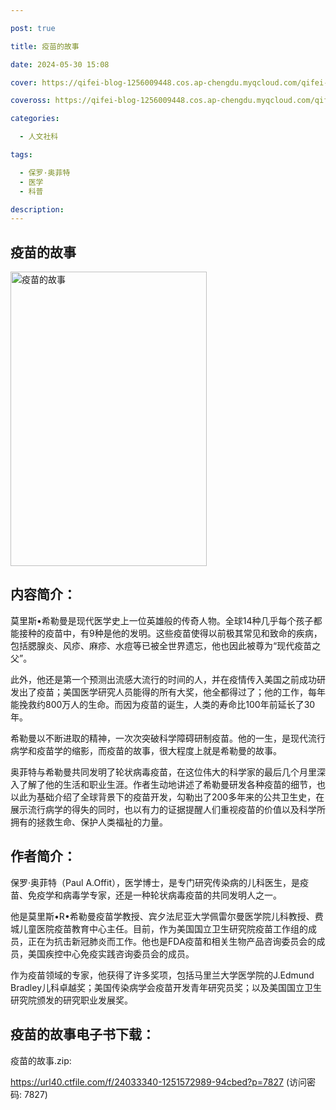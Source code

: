 ```yaml
---

post: true

title: 疫苗的故事

date: 2024-05-30 15:08

cover: https://qifei-blog-1256009448.cos.ap-chengdu.myqcloud.com/qifei-blog/s34377976.jpg

coveross: https://qifei-blog-1256009448.cos.ap-chengdu.myqcloud.com/qifei-blog/s34377976.jpg

categories:

  - 人文社科

tags:

  - 保罗·奥菲特
  - 医学
  - 科普

description:
---
```


## 疫苗的故事

<img alt="疫苗的故事" class="aligncenter loading" data-was-processed="true" decoding="async" fetchpriority="high" height="471" src="https://qifei-blog-1256009448.cos.ap-chengdu.myqcloud.com/qifei-blog/s34377976.jpg" style="cursor: zoom-in;" width="314"/>

## 内容简介：

莫里斯•希勒曼是现代医学史上一位英雄般的传奇人物。全球14种几乎每个孩子都能接种的疫苗中，有9种是他的发明。这些疫苗使得以前极其常见和致命的疾病，包括腮腺炎、风疹、麻疹、水痘等已被全世界遗忘，他也因此被尊为“现代疫苗之父”。

此外，他还是第一个预测出流感大流行的时间的人，并在疫情传入美国之前成功研发出了疫苗；美国医学研究人员能得的所有大奖，他全都得过了；他的工作，每年能挽救约800万人的生命。而因为疫苗的诞生，人类的寿命比100年前延长了30年。

希勒曼以不断进取的精神，一次次突破科学障碍研制疫苗。他的一生，是现代流行病学和疫苗学的缩影，而疫苗的故事，很大程度上就是希勒曼的故事。

奥菲特与希勒曼共同发明了轮状病毒疫苗，在这位伟大的科学家的最后几个月里深入了解了他的生活和职业生涯。作者生动地讲述了希勒曼研发各种疫苗的细节，也以此为基础介绍了全球背景下的疫苗开发，勾勒出了200多年来的公共卫生史，在展示流行病学的得失的同时，也以有力的证据提醒人们重视疫苗的价值以及科学所拥有的拯救生命、保护人类福祉的力量。

## 作者简介：

保罗·奥菲特（Paul A.Offit），医学博士，是专门研究传染病的儿科医生，是疫苗、免疫学和病毒学专家，还是一种轮状病毒疫苗的共同发明人之一。

他是莫里斯•R•希勒曼疫苗学教授、宾夕法尼亚大学佩雷尔曼医学院儿科教授、费城儿童医院疫苗教育中心主任。目前，作为美国国立卫生研究院疫苗工作组的成员，正在为抗击新冠肺炎而工作。他也是FDA疫苗和相关生物产品咨询委员会的成员，美国疾控中心免疫实践咨询委员会的成员。

作为疫苗领域的专家，他获得了许多奖项，包括马里兰大学医学院的J.Edmund Bradley儿科卓越奖；美国传染病学会疫苗开发青年研究员奖；以及美国国立卫生研究院颁发的研究职业发展奖。

## 疫苗的故事电子书下载：

疫苗的故事.zip: 

https://url40.ctfile.com/f/24033340-1251572989-94cbed?p=7827 (访问密码: 7827)
